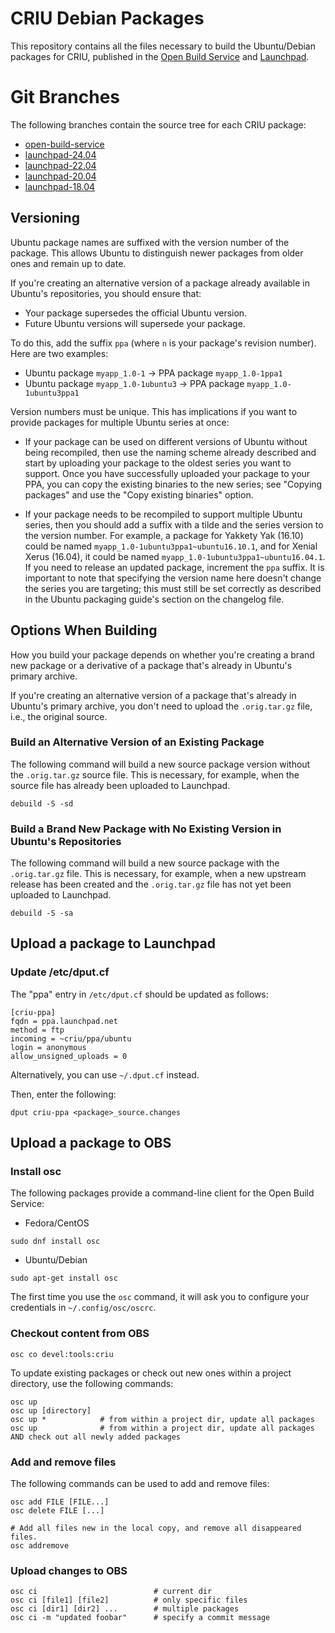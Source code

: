 # CRIU Debian Packages

This repository contains all the files necessary to build the Ubuntu/Debian packages for CRIU, published in the [Open Build Service](https://build.opensuse.org/project/show/devel:tools:criu) and [Launchpad](https://launchpad.net/~criu).

# Git Branches

The following branches contain the source tree for each CRIU package:

- [open-build-service](https://github.com/rst0git/criu-deb-packages/tree/open-build-service)
- [launchpad-24.04](https://github.com/rst0git/criu-deb-packages/tree/launchpad-24.04)
- [launchpad-22.04](https://github.com/rst0git/criu-deb-packages/tree/launchpad-22.04)
- [launchpad-20.04](https://github.com/rst0git/criu-deb-packages/tree/launchpad-20.04)
- [launchpad-18.04](https://github.com/rst0git/criu-deb-packages/tree/launchpad-18.04)

## Versioning

Ubuntu package names are suffixed with the version number of the package. This allows Ubuntu to distinguish newer packages from older ones and remain up to date.

If you're creating an alternative version of a package already available in Ubuntu's repositories, you should ensure that:

- Your package supersedes the official Ubuntu version.
- Future Ubuntu versions will supersede your package.

To do this, add the suffix `ppa` (where `n` is your package's revision number). Here are two examples:

- Ubuntu package `myapp_1.0-1` → PPA package `myapp_1.0-1ppa1`
- Ubuntu package `myapp_1.0-1ubuntu3` → PPA package `myapp_1.0-1ubuntu3ppa1`

Version numbers must be unique. This has implications if you want to provide packages for multiple Ubuntu series at once:

- If your package can be used on different versions of Ubuntu without being recompiled, then use the naming scheme already described and start by uploading your package to the oldest series you want to support. Once you have successfully uploaded your package to your PPA, you can copy the existing binaries to the new series; see "Copying packages" and use the "Copy existing binaries" option.

- If your package needs to be recompiled to support multiple Ubuntu series, then you should add a suffix with a tilde and the series version to the version number. For example, a package for Yakkety Yak (16.10) could be named `myapp_1.0-1ubuntu3ppa1~ubuntu16.10.1`, and for Xenial Xerus (16.04), it could be named `myapp_1.0-1ubuntu3ppa1~ubuntu16.04.1`. If you need to release an updated package, increment the `ppa` suffix. It is important to note that specifying the version name here doesn't change the series you are targeting; this must still be set correctly as described in the Ubuntu packaging guide's section on the changelog file.

## Options When Building

How you build your package depends on whether you're creating a brand new package or a derivative of a package that's already in Ubuntu's primary archive.

If you're creating an alternative version of a package that's already in Ubuntu's primary archive, you don't need to upload the `.orig.tar.gz` file, i.e., the original source.

### Build an Alternative Version of an Existing Package

The following command will build a new source package version without the `.orig.tar.gz` source file. This is necessary, for example, when the source file has already been uploaded to Launchpad.

```console
debuild -S -sd
```

### Build a Brand New Package with No Existing Version in Ubuntu's Repositories

The following command will build a new source package with the `.orig.tar.gz` file. This is necessary, for example, when a new upstream release has been created and the `.orig.tar.gz` file has not yet been uploaded to Launchpad.

```console
debuild -S -sa
```

## Upload a package to Launchpad

### Update /etc/dput.cf

The "ppa" entry in `/etc/dput.cf` should be updated as follows:

```
[criu-ppa]
fqdn = ppa.launchpad.net
method = ftp
incoming = ~criu/ppa/ubuntu
login = anonymous
allow_unsigned_uploads = 0
```

Alternatively, you can use `~/.dput.cf` instead.

Then, enter the following:
```console
dput criu-ppa <package>_source.changes
```

## Upload a package to OBS

### Install osc

The following packages provide a command-line client for the Open Build Service:

- Fedora/CentOS

```console
sudo dnf install osc
```

- Ubuntu/Debian

```console
sudo apt-get install osc
```

The first time you use the `osc` command, it will ask you to configure your credentials in `~/.config/osc/oscrc`.

### Checkout content from OBS

```console
osc co devel:tools:criu
```

To update existing packages or check out new ones within a project directory, use the following commands:

```console
osc up
osc up [directory]
osc up *            # from within a project dir, update all packages
osc up              # from within a project dir, update all packages AND check out all newly added packages
```

### Add and remove files

The following commands can be used to add and remove files:

```console
osc add FILE [FILE...]
osc delete FILE [...]

# Add all files new in the local copy, and remove all disappeared files.
osc addremove
```

### Upload changes to OBS

```console
osc ci                          # current dir
osc ci [file1] [file2]          # only specific files
osc ci [dir1] [dir2] ...        # multiple packages
osc ci -m "updated foobar"      # specify a commit message
```
